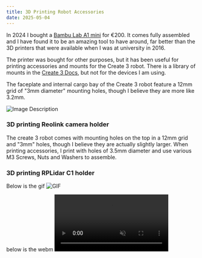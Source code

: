 ```yaml
---
title: 3D Printing Robot Accessories
date: 2025-05-04
---
```

In 2024 I bought a [Bambu Lab A1 mini](https://eu.store.bambulab.com/de/products/a1-mini-de?variant=53687077372252&srsltid=AfmBOopoGYvPMDh-c0Fb66Z2q_L9TDGdfamtqXGMOfNUWpJAezwZpcXF) for €200. It comes fully assembled and I have found it to be an amazing tool to have around, far better than the 3D printers that were available when I was at university in 2016.

The printer was bought for other purposes, but it has been useful for printing accessories and mounts for the Create 3 robot. There is a library of mounts in the [Create 3 Docs](https://iroboteducation.github.io/create3_docs/hw/print_sensor_mounts/), but not for the devices I am using.

The faceplate and internal cargo bay of the Create 3 robot feature a 12mm grid of "3mm diameter" mounting holes, though I believe they are more like 3.2mm.

![Image Description](/images/create3_payload_surfaces.svg)

### 3D printing Reolink camera holder
The create 3 robot comes with mounting holes on the top in a 12mm grid and "3mm" holes, though I believe they are actually slightly larger.
When printing accessories, I print with holes of 3.5mm diameter and use various M3 Screws, Nuts and Washers to assemble.

### 3D printing RPLidar C1 holder
Below is the gif
<img src="/images/robot_gif.gif" alt="GIF" loading="lazy" style="max-width: 100%;">

below is the webm
<video src="/images/robot_webm.webm" autoplay loop muted playsinline style="max-width: 100%;" controls></video>
